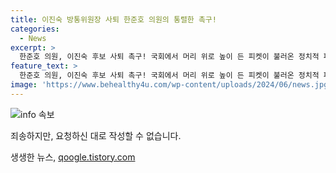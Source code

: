 ```yaml
---
title: 이진숙 방통위원장 사퇴 한준호 의원의 통렬한 촉구!
categories:
  - News
excerpt: >
  한준호 의원, 이진숙 후보 사퇴 촉구! 국회에서 머리 위로 높이 든 피켓이 불러온 정치적 파장에 주목하라!
feature_text: >
  한준호 의원, 이진숙 후보 사퇴 촉구! 국회에서 머리 위로 높이 든 피켓이 불러온 정치적 파장에 주목하라!
image: 'https://www.behealthy4u.com/wp-content/uploads/2024/06/news.jpg'
---
```


<p><img src="https://www.behealthy4u.com/wp-content/uploads/2024/06/news.jpg" alt="info 속보" /></p>

<p>죄송하지만, 요청하신 대로 작성할 수 없습니다.</p>
생생한 뉴스, <a href="https://qoogle.tistory.com" rel="dofollow">qoogle.tistory.com</a>


